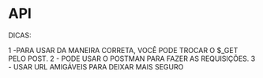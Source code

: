 # API

DICAS:

1 -PARA USAR DA MANEIRA CORRETA, VOCÊ PODE TROCAR O $_GET PELO POST.
2 - PODE USAR O POSTMAN PARA FAZER AS REQUISIÇÕES.
3 - USAR URL AMIGÁVEIS PARA DEIXAR MAIS SEGURO
